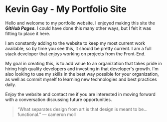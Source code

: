 # Kevin Gay - My Portfolio Site #
Hello and welcome to my portfolio website.  I enjoyed making this site the ***GitHub Pages***.  I could have done this many other ways, but I felt it was fitting to place it here.

I am constantly adding to the website to keep my most current work available, so by time you see this, it should be pretty current.  I am a full stack developer that enjoys working on projects from the Front-End.  

My goal in creating this, is to add value to an organization that takes pride in hiring high quality developers and investing in that developer's growth.  I'm also looking to use my skills in the best way possible for your organization, as well as commit myself to learning new technologies and best practices daily.

Enjoy the website and contact me if you are interested in moving forward with a conversation discussing future opportunities. 

>“What separates design from art is that design is meant to be... functional.”
> ― cameron moll